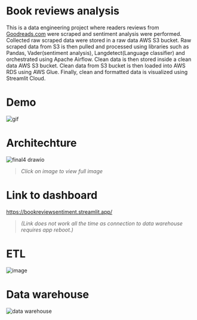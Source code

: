 
# Book reviews analysis

This is a data engineering project where readers reviews from [Goodreads.com](https://www.goodreads.com/?ref=nav_hom) were scraped and sentiment analysis were performed. Collected raw scraped data were stored in a raw data AWS S3 bucket. Raw scraped data from S3 is then pulled and processed using libraries such as Pandas, Vader(sentiment analysis), Langdetect(Language classifier) and orchestrated using Apache Airflow. Clean data is then stored inside a clean data AWS S3 bucket. Clean data from S3 bucket is then loaded into AWS RDS using AWS Glue. Finally, clean and formatted data is visualized using Streamlit Cloud.

# Demo
![gif](https://user-images.githubusercontent.com/65908522/229330837-d8a1813e-1e99-41cd-b893-5567c5f21826.gif)


# Architechture
![final4 drawio](https://user-images.githubusercontent.com/65908522/229278332-a595922b-36ef-43b2-9b7d-8d1b58a5f9f9.png)
> *Click on image to view full image*

# Link to dashboard
https://bookreviewsentiment.streamlit.app/
> *(Link does not work all the time as connection to data warehouse requires app reboot.)*
 

# ETL

![image](https://user-images.githubusercontent.com/65908522/229275814-d0cb2fe3-2cbe-4016-8a5f-712c90a3dc06.png)



# Data warehouse
![data warehouse](https://user-images.githubusercontent.com/65908522/229277881-01c94def-b4ff-4f15-b4d4-a958e1bef75f.png)





  
